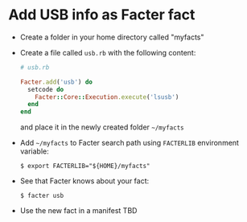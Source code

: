 Add USB info as Facter fact
===========================

* Create a folder in your home directory called "myfacts"

* Create a file called `usb.rb` with the following content:
	```ruby
	# usb.rb

	Facter.add('usb') do
	  setcode do
	    Facter::Core::Execution.execute('lsusb')
	  end
	end
	```
	and place it in the newly created folder `~/myfacts`

* Add `~/myfacts` to Facter search path using `FACTERLIB` environment variable:
	```shell
	$ export FACTERLIB="${HOME}/myfacts"
	```

* See that Facter knows about your fact:
	```shell
	$ facter usb
	```

* Use the new fact in a manifest
	TBD
